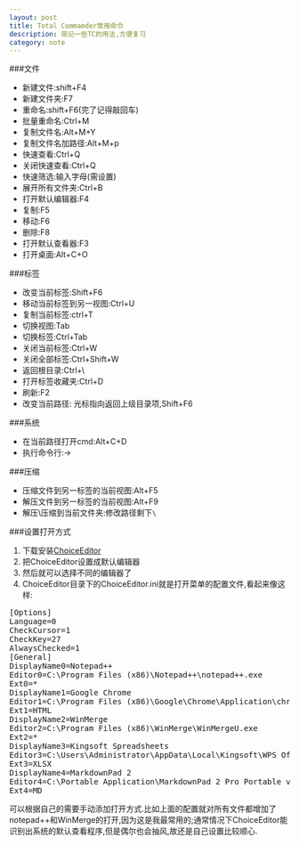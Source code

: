```yaml
---
layout: post
title: Total Commamder常用命令
description: 简记一些TC的用法,方便复习
category: note
---
```



###文件
- 新建文件:shift+F4
- 新建文件夹:F7
- 重命名:shift+F6(完了记得敲回车)
- 批量重命名:Ctrl+M
- 复制文件名:Alt+M+Y
- 复制文件名加路径:Alt+M+p
- 快速查看:Ctrl+Q
- 关闭快速查看:Ctrl+Q
- 快速筛选:输入字母(需设置)
- 展开所有文件夹:Ctrl+B
- 打开默认编辑器:F4
- 复制:F5
- 移动:F6
- 删除:F8
- 打开默认查看器:F3
- 打开桌面:Alt+C+O


###标签
- 改变当前标签:Shift+F6
- 移动当前标签到另一视图:Ctrl+U
- 复制当前标签:ctrl+T
- 切换视图:Tab
- 切换标签:Ctrl+Tab
- 关闭当前标签:Ctrl+W 
- 关闭全部标签:Ctrl+Shift+W
- 返回根目录:Ctrl+\
- 打开标签收藏夹:Ctrl+D
- 刷新:F2
- 改变当前路径: 光标指向返回上级目录项,Shift+F6

###系统
- 在当前路径打开cmd:Alt+C+D
- 执行命令行:→

###压缩
- 压缩文件到另一标签的当前视图:Alt+F5
- 解压文件到另一标签的当前视图:Alt+F9
- 解压\压缩到当前文件夹:修改路径剩下`\`

###设置打开方式
1. 下载安装[ChoiceEditor][1]
2. 把ChoiceEditor设置成默认编辑器
3. 然后就可以选择不同的编辑器了
4. ChoiceEditor目录下的ChoiceEditor.ini就是打开菜单的配置文件,看起来像这样:
<pre>
[Options]
Language=0
CheckCursor=1
CheckKey=27
AlwaysChecked=1
[General]
DisplayName0=Notepad++ 
Editor0=C:\Program Files (x86)\Notepad++\notepad++.exe
Ext0=*
DisplayName1=Google Chrome
Editor1=C:\Program Files (x86)\Google\Chrome\Application\chrome.exe
Ext1=HTML
DisplayName2=WinMerge
Editor2=C:\Program Files (x86)\WinMerge\WinMergeU.exe
Ext2=*
DisplayName3=Kingsoft Spreadsheets
Editor3=C:\Users\Administrator\AppData\Local\Kingsoft\WPS Office\9.1.0.4843\office6\et.exe
Ext3=XLSX
DisplayName4=MarkdownPad 2
Editor4=C:\Portable Application\MarkdownPad 2 Pro Portable v2.4.3.39518\MarkdownPad2.exe
Ext4=MD
</pre>

可以根据自己的需要手动添加打开方式.比如上面的配置就对所有文件都增加了notepad++和WinMerge的打开,因为这是我最常用的;通常情况下ChoiceEditor能识别出系统的默认查看程序,但是偶尔也会抽风,故还是自己设置比较顺心.

[1]:http://www.totalcmd.net/plugring/ChoiceEditor_patched.html